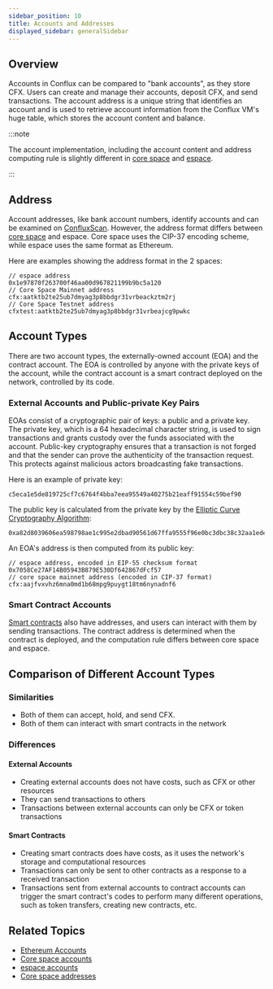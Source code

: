 ```yaml
---
sidebar_position: 10
title: Accounts and Addresses
displayed_sidebar: generalSidebar
---
```


## Overview

Accounts in Conflux can be compared to "bank accounts", as they store CFX. Users can create and manage their accounts, deposit CFX, and send transactions. The account address is a unique string that identifies an account and is used to retrieve account information from the Conflux VM's huge table, which stores the account content and balance.

:::note

The account implementation, including the account content and address computing rule is slightly different in [core space](../../core/core-space-basics/accounts.md) and [espace](../../espace/build/accounts.md).

:::

## Address

Account addresses, like bank account numbers, identify accounts and can be examined on [ConfluxScan](https://confluxscan.io). However, the address format differs between [core space](../core-space-basics/addresses.md) and espace. Core space uses the CIP-37 encoding scheme, while espace uses the same format as Ethereum.

Here are examples showing the address format in the 2 spaces:

``` 
// espace address
0x1e97870f263700f46aa00d967821199b9bc5a120
// Core Space Mainnet address
cfx:aatktb2te25ub7dmyag3p8bbdgr31vrbeackztm2rj
// Core Space Testnet address
cfxtest:aatktb2te25ub7dmyag3p8bbdgr31vrbeajcg9pwkc
```

## Account Types

There are two account types, the externally-owned account (EOA) and the contract account. The EOA is controlled by anyone with the private keys of the account, while the contract account is a smart contract deployed on the network, controlled by its code.

### External Accounts and Public-private Key Pairs

EOAs consist of a cryptographic pair of keys: a public and a private key. The private key, which is a 64 hexadecimal character string, is used to sign transactions and grants custody over the funds associated with the account. Public-key cryptography ensures that a transaction is not forged and that the sender can prove the authenticity of the transaction request. This protects against malicious actors broadcasting fake transactions.

Here is an example of private key:

```
c5eca1e5de819725cf7c6764f4bba7eea95549a40275b21eaff91554c59bef90
```

The public key is calculated from the private key by the [Elliptic Curve Cryptography Algorithm](https://en.wikipedia.org/wiki/Elliptic_Curve_Digital_Signature_Algorithm):

```
0xa82d8039606ea598798ae1c995e2dbad90561d67ffa9555f96e0bc3dbc38c32aa1ede8ab17a137b8515b94b158b49a746c77abc432c2677cb0a6d3240be98872
```

An EOA's address is then computed from its public key:

```
// espace address, encoded in EIP-55 checksum format
0x7058Ce27AF14B05943B879E530Df642867dFcf57
// core space mainnet address (encoded in CIP-37 format)
cfx:aajfvxvhz6mna0md1b68mpg9puygt18tm6nynadnf6
```

### Smart Contract Accounts

[Smart contracts](./contracts.md) also have addresses, and users can interact with them by sending transactions. The contract address is determined when the contract is deployed, and the computation rule differs between core space and espace.

## Comparison of Different Account Types

### Similarities

- Both of them can accept, hold, and send CFX.
- Both of them can interact with smart contracts in the network

### Differences

#### External Accounts

- Creating external accounts does not have costs, such as CFX or other resources
- They can send transactions to others
- Transactions between external accounts can only be CFX or token transactions

#### Smart Contracts

- Creating smart contracts does have costs, as it uses the network's storage and computational resources
- Transactions can only be sent to other contracts as a response to a received transaction
- Transactions sent from external accounts to contract accounts can trigger the smart contract's codes to perform many different operations, such as token transfers, creating new contracts, etc.

## Related Topics

- [Ethereum Accounts](https://ethereum.org/en/developers/docs/accounts/)
- [Core space accounts](../../core/core-space-basics/accounts.md)
- [espace accounts](../../espace/build/accounts.md)
- [Core space addresses](../../core/core-space-basics/addresses.md)

